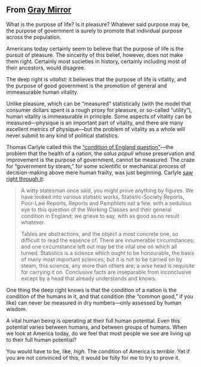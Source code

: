  ## From [Gray Mirror](https://graymirror.substack.com/i/52660358/vitalism)
 
 What is the purpose of life? Is it pleasure? Whatever said purpose may be, the purpose of government is surely to promote that individual purpose across the population.

Americans today certainly seem to believe that the purpose of life is the pursuit of pleasure. The sincerity of this belief, however, does not make them right. Certainly most societies in history, certainly including most of their ancestors, would disagree.

The deep right is _vitalist_: it believes that the purpose of life is vitality, and the purpose of good government is the promotion of general and immeasurable human vitality.

Unlike pleasure, which can be “measured” statistically (with the model that consumer dollars spent is a rough proxy for pleasure, or so-called “utility”), human vitality is immeasurable in principle. Some aspects of vitality can be measured—physique is an important part of vitality, and there are many excellent metrics of physique—but the problem of vitality as a whole will never submit to any kind of political statistics.

Thomas Carlyle called this the [“condition of England question”](https://en.wikipedia.org/wiki/Condition_of_England_question)—the problem that the health of a nation, the _salus populi_ whose preservation and improvement is the purpose of government, cannot be measured. The craze for “government by steam,” for some scientific or mechanical process of decision-making above mere human frailty, was just beginning. Carlyle [saw right through it](https://www.york.ac.uk/depts/maths/histstat/chartism.pdf):

> A witty statesman once said, you might prove anything by figures. We have looked into various statistic works, Statistic-Society Reports, Poor-Law Reports, Reports and Pamphlets not a few, with a sedulous eye to this question of the Working Classes and their general condition in England; we grieve to say, with as good as no result whatever.
> 
> Tables are abstractions, and the object a most concrete one, so difficult to read the essence of. There are innumerable circumstances; and one circumstance left out may be the vital one on which all turned. Statistics is a science which ought to be honourable, the basis of many most important sciences; but it is not to be carried on by steam, this science, any more than others are; a wise head is requisite for carrying it on. Conclusive facts are inseparable from inconclusive except by a head that already understands and knows.

One thing the deep right knows is that the condition of a nation is the condition of the humans in it, and that condition (the “common good,” if you like) can never be measured in dry numbers—only assessed by human wisdom.

A vital human being is operating at their full human potential. Even this potential varies between humans, and between groups of humans. When we look at America today, do we feel that most people we see are living up to their full human potential?

You would have to be, like, _high_. The condition of America is _terrible_. Yet if you are not convinced of this, it would be folly for me to try to prove it.